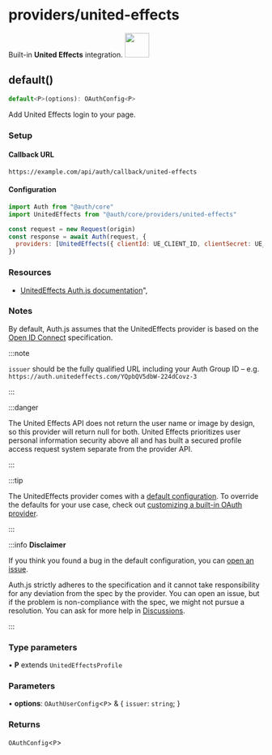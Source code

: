 # providers/united-effects

<div style={{backgroundColor: "#000", display: "flex", justifyContent: "space-between", color: "#fff", padding: 16}}>
<span>Built-in <b>United Effects</b> integration.</span>
<a href="https://www.unitedeffects.com/">
  <img style={{display: "block"}} src="https://authjs.dev/img/providers/united-effects.svg" height="48" />
</a>
</div>

## default()

```ts
default<P>(options): OAuthConfig<P>
```

Add United Effects login to your page.

### Setup

#### Callback URL
```
https://example.com/api/auth/callback/united-effects
```

#### Configuration
```js
import Auth from "@auth/core"
import UnitedEffects from "@auth/core/providers/united-effects"

const request = new Request(origin)
const response = await Auth(request, {
  providers: [UnitedEffects({ clientId: UE_CLIENT_ID, clientSecret: UE_CLIENT_SECRET })],
})
```

### Resources

- [UnitedEffects Auth.js documentation](https://docs.unitedeffects.com/integrations/nextauthjs)",

### Notes

By default, Auth.js assumes that the UnitedEffects provider is
based on the [Open ID Connect](https://openid.net/specs/openid-connect-core-1_0.html) specification.

:::note

`issuer` should be the fully qualified URL including your Auth Group ID – e.g. `https://auth.unitedeffects.com/YQpbQV5dbW-224dCovz-3`

:::

:::danger

The United Effects API does not return the user name or image by design, so this provider will return null for both. United Effects prioritizes user personal information security above all and has built a secured profile access request system separate from the provider API.

:::

:::tip

The UnitedEffects provider comes with a [default configuration](https://github.com/nextauthjs/next-auth/blob/main/packages/core/src/providers/united-effects.ts).
To override the defaults for your use case, check out [customizing a built-in OAuth provider](https://authjs.dev/guides/providers/custom-provider#override-default-options).

:::

:::info **Disclaimer**

If you think you found a bug in the default configuration, you can [open an issue](https://authjs.dev/new/provider-issue).

Auth.js strictly adheres to the specification and it cannot take responsibility for any deviation from
the spec by the provider. You can open an issue, but if the problem is non-compliance with the spec,
we might not pursue a resolution. You can ask for more help in [Discussions](https://authjs.dev/new/github-discussions).

:::

### Type parameters

• **P** extends `UnitedEffectsProfile`

### Parameters

• **options**: `OAuthUserConfig`\<`P`\> & \{
  `issuer`: `string`;
  }

### Returns

`OAuthConfig`\<`P`\>

